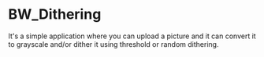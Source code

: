 # BW_Dithering
It's a simple application where you can upload a picture and it can convert it to grayscale and/or dither it using threshold or random dithering.
